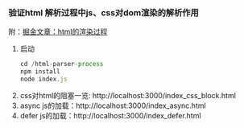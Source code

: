 ### 验证html 解析过程中js、css对dom渲染的解析作用
附：[掘金文章：html的渲染过程](https://juejin.cn/post/6844904040346681358)
1. 启动
   ```javascript
   cd /html-parser-process
   npm install 
   node index.js
   ```
2. css对html的阻塞一览: http://localhost:3000/index_css_block.html
3. async js的加载：http://localhost:3000/index_async.html
4. defer js的加载：http://localhost:3000/index_defer.html
   